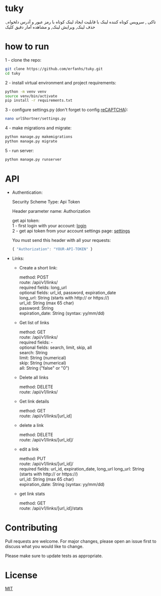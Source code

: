 # tuky
.تاکی , سرویس کوتاه کننده لینک با قابلیت ایجاد لینک کوتاه با رمز عبور و آدرس دلخواه, حذف لینک, ویرایش لینک, و مشاهده آمار دقیق کلیک

# how to run
1 - clone the repo:
```bash
git clone https://github.com/erfanhs/tuky.git
cd tuky
```
2 - install virtual environment and project requirements:
```bash
python -m venv venv
source venv/bin/activate
pip install -r requirements.txt
```
3 - configure settings.py (don't forget to config [reCAPTCHA](https://www.google.com/recaptcha/)):
```bash
nano urlShortner/settings.py
```
4 - make migrations and migrate:
```bash
python manage.py makemigrations
python manage.py migrate
```
5 - run server:
```bash
python manage.py runserver
```

# API

- Authentication:

    Security Scheme Type: Api Token
    
    Header parameter name: Authorization
    
    get api token:<br/>
    1 - first login with your account: [login](http://tuky.ir/registration)<br/>
    2 - get api token from your account settings page: [settings](http://tuky.ir/settings)<br/>
    
    You must send this header with all your requests:
    ```javascript
    { "Authorization": "YOUR-API-TOKEN" }
    ```
  
- Links:
  - Create a short link:
  
      method: POST<br/>
      route: /api/v1/links/<br/>
      required fields: long_url<br/>
      optional fields: url_id, password, expiration_date<br/>
      long_url: String (starts with http:// or https://)<br/>
      url_id: String (max 65 char)<br/>
      password: String<br/>
      expiration_date: String (syntax: yy/mm/dd)
      
   - Get list of links
   
      method: GET<br/>
      route: /api/v1/links/<br/>
      required fields: -<br/>
      optional fields: search, limit, skip, all<br/>
      search: String<br/>
      limit: String (numerical)<br/>
      skip: String (numerical)<br/>
      all: String ("false" or "0")
      
    - Delete all links
    
      method: DELETE<br/>
      route: /api/v1/links/
      
    - Get link details
    
      method: GET<br/>
      route: /api/v1/links/[url_id]

    - delete a link
      
      method: DELETE<br/>
      route: /api/v1/links/[url_id]/
    
    - edit a link
      
      method: PUT<br/>
      route: /api/v1/links/[url_id]/<br/>
      required fields: url_id, expiration_date, long_url
      long_url: String (starts with http:// or https://)<br/>
      url_id: String (max 65 char)<br/>
      expiration_date: String (syntax: yy/mm/dd)
    
    - get link stats
      
      method: GET<br/>
      route: /api/v1/links/[url_id]/stats
      
# Contributing

Pull requests are welcome. For major changes, please open an issue first to discuss what you would like to change.

Please make sure to update tests as appropriate.

# License

[MIT]()
